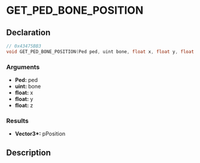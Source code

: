 # GET_PED_BONE_POSITION

## Declaration
```cpp
// 0x43475BB3
void GET_PED_BONE_POSITION(Ped ped, uint bone, float x, float y, float z, Vector3* pPosition);
```

### Arguments
- **Ped:** ped
- **uint:** bone
- **float:** x
- **float:** y
- **float:** z

### Results
- **Vector3\*:** pPosition

## Description
